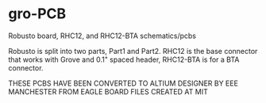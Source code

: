 # gro-PCB
Robusto board, RHC12, and RHC12-BTA schematics/pcbs

Robusto is split into two parts, Part1 and Part2.  RHC12 is the base connector that works with Grove and 0.1" spaced header, RHC12-BTA is for a BTA connector.  

THESE PCBS HAVE BEEN CONVERTED TO ALTIUM DESIGNER BY EEE MANCHESTER FROM EAGLE BOARD FILES CREATED AT MIT